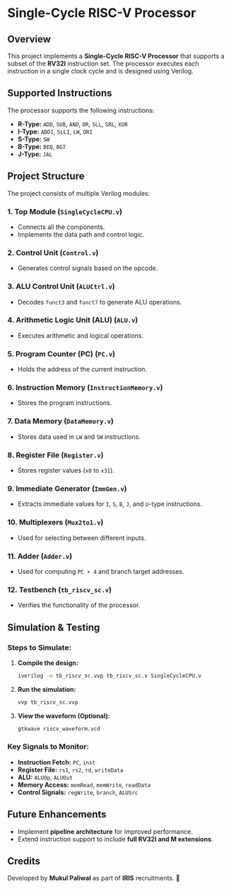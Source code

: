 # Single-Cycle RISC-V Processor

## Overview
This project implements a **Single-Cycle RISC-V Processor** that supports a subset of the **RV32I** instruction set. The processor executes each instruction in a single clock cycle and is designed using Verilog.

## Supported Instructions
The processor supports the following instructions:

- **R-Type:** `ADD`, `SUB`, `AND`, `OR`, `SLL`, `SRL`, `XOR`
- **I-Type:** `ADDI`, `SLLI`, `LW`, `ORI`
- **S-Type:** `SW`
- **B-Type:** `BEQ`, `BGT`
- **J-Type:** `JAL`

## Project Structure
The project consists of multiple Verilog modules:

### 1. **Top Module** (`SingleCycleCPU.v`)
   - Connects all the components.
   - Implements the data path and control logic.

### 2. **Control Unit** (`Control.v`)
   - Generates control signals based on the opcode.

### 3. **ALU Control Unit** (`ALUCtrl.v`)
   - Decodes `funct3` and `funct7` to generate ALU operations.

### 4. **Arithmetic Logic Unit (ALU)** (`ALU.v`)
   - Executes arithmetic and logical operations.

### 5. **Program Counter (PC)** (`PC.v`)
   - Holds the address of the current instruction.

### 6. **Instruction Memory** (`InstructionMemory.v`)
   - Stores the program instructions.

### 7. **Data Memory** (`DataMemory.v`)
   - Stores data used in `LW` and `SW` instructions.

### 8. **Register File** (`Register.v`)
   - Stores register values (`x0` to `x31`).

### 9. **Immediate Generator** (`ImmGen.v`)
   - Extracts immediate values for `I`, `S`, `B`, `J`, and `U`-type instructions.

### 10. **Multiplexers** (`Mux2to1.v`)
   - Used for selecting between different inputs.

### 11. **Adder** (`Adder.v`)
   - Used for computing `PC + 4` and branch target addresses.

### 12. **Testbench** (`tb_riscv_sc.v`)
   - Verifies the functionality of the processor.

## Simulation & Testing
### Steps to Simulate:
1. **Compile the design:**
   ```bash
   iverilog -o tb_riscv_sc.vvp tb_riscv_sc.v SingleCycleCPU.v
   ```
2. **Run the simulation:**
   ```bash
   vvp tb_riscv_sc.vvp
   ```
3. **View the waveform (Optional):**
   ```bash
   gtkwave riscv_waveform.vcd
   ```

### Key Signals to Monitor:
- **Instruction Fetch:** `PC`, `inst`
- **Register File:** `rs1`, `rs2`, `rd`, `writeData`
- **ALU:** `ALUOp`, `ALUOut`
- **Memory Access:** `memRead`, `memWrite`, `readData`
- **Control Signals:** `regWrite`, `branch`, `ALUSrc`



## Future Enhancements
- Implement **pipeline architecture** for improved performance.
- Extend instruction support to include **full RV32I and M extensions**.

## Credits
Developed by **Mukul Paliwal** as part of **IRIS** recruitments. 🚀



